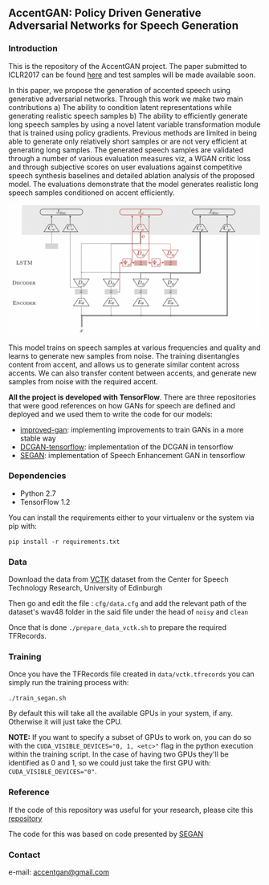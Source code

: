 ## AccentGAN: Policy Driven Generative Adversarial Networks for Speech Generation

### Introduction

This is the repository of the AccentGAN project. The paper submitted to ICLR2017 can be found [here](https://www.openreview.net/forum?id=rJ6iJmWCW&noteId=rJ6iJmWCW) and test samples will be made available soon.

In this paper, we propose the generation of accented speech using generative adversarial networks. Through this work we make two main contributions a) The ability to condition latent representations while generating realistic speech samples b) The ability to efficiently generate long speech samples by using a novel latent variable transformation module that is trained using policy gradients. Previous methods are limited in being able to generate only relatively short samples or are not very efficient at generating long samples. The generated speech samples are validated through a number of various evaluation measures viz, a WGAN critic loss and through subjective scores on user evaluations against competitive speech synthesis baselines and detailed ablation analysis of the proposed model. The evaluations demonstrate that the model generates realistic long speech samples conditioned on accent efficiently.

![AccentGAN](assets/figure.png)

This model trains on speech samples at various frequencies and quality and learns to generate new samples from noise. The training disentangles content from accent, and allows us to generate similar content across accents. We can also transfer content between accents, and generate new samples from noise with the required accent.

**All the project is developed with TensorFlow**. There are three repositories that were good references on how GANs for speech are defined and deployed and we used them to write the code for our models:

* [improved-gan](https://github.com/openai/improved-gan): implementing improvements to train GANs in a more stable way
* [DCGAN-tensorflow](https://github.com/carpedm20/DCGAN-tensorflow): implementation of the DCGAN in tensorflow
* [SEGAN](https://github.com/santi-pdp/segan): implementation of Speech Enhancement GAN in tensorflow

### Dependencies

* Python 2.7
* TensorFlow 1.2

You can install the requirements either to your virtualenv or the system via pip with:

```
pip install -r requirements.txt
```

### Data

Download the data from [VCTK](http://homepages.inf.ed.ac.uk/jyamagis/page3/page58/page58.html) dataset from the Center for Speech Technology Research, University of Edinburgh

Then go and edit the file : ``` cfg/data.cfg ``` and add the relevant path of the dataset's wav48 folder in the said file under the head of ``` noisy ``` and ``` clean ```

Once that is done ``` ./prepare_data_vctk.sh ``` to prepare the required TFRecords.

### Training

Once you have the TFRecords file created in `data/vctk.tfrecords` you can simply run the training process with:

```
./train_segan.sh
```

By default this will take all the available GPUs in your system, if any. Otherwise it will just take the CPU.

**NOTE:** If you want to specify a subset of GPUs to work on, you can do so with the `CUDA_VISIBLE_DEVICES="0, 1, <etc>"` flag in the python execution within the training script. In the case of having two GPUs they'll be identified as 0 and 1, so we could just take the first GPU with: `CUDA_VISIBLE_DEVICES="0"`.


### Reference

If the code of this repository was useful for your research, please cite this [repository](https://www.openreview.net/forum?id=rJ6iJmWCW&noteId=rJ6iJmWCW)

The code for this was based on code presented by [SEGAN](https://github.com/santi-pdp/segan)
### Contact

e-mail: accentgan@gmail.com

